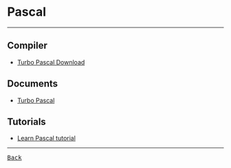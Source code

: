 # Pascal

---

## Compiler

- [Turbo Pascal Download](https://turbo51.com/turbo-pascal-download)

## Documents

- [Turbo Pascal](https://turbopascal.org/)

## Tutorials

- [Learn Pascal tutorial](https://www.taoyue.com/tutorials/pascal/)

---

[<kbd> Back </kbd>](./readme.md)
